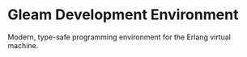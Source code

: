 # Gleam Development Environment

Modern, type-safe programming environment for the Erlang virtual machine.
